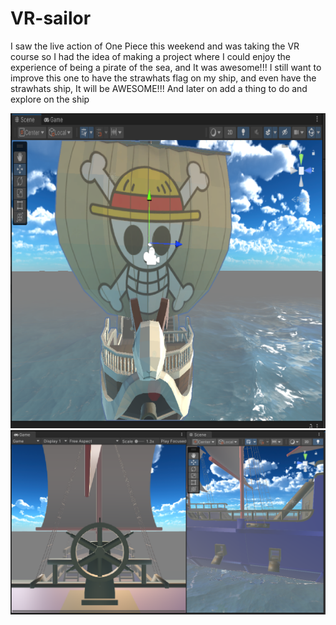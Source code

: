 # VR-sailor
I saw the live action of One Piece this weekend and was taking the VR course so I had the idea of making a project where I could enjoy the experience of being a pirate of the sea, and It was awesome!!!
I still want to improve this one to have the strawhats flag on my ship, and even have the strawhats ship, It will be AWESOME!!!
And later on add a thing to do and explore on the ship

![Screenshot 2](./Screenshots/2.png)
![Screenshot 1](./Screenshots/1.png)
